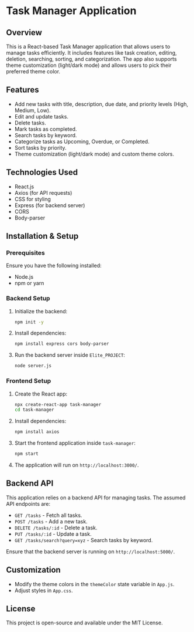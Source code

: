 # Task Manager Application

## Overview
This is a React-based Task Manager application that allows users to manage tasks efficiently. It includes features like task creation, editing, deletion, searching, sorting, and categorization. The app also supports theme customization (light/dark mode) and allows users to pick their preferred theme color.

## Features
- Add new tasks with title, description, due date, and priority levels (High, Medium, Low).
- Edit and update tasks.
- Delete tasks.
- Mark tasks as completed.
- Search tasks by keyword.
- Categorize tasks as Upcoming, Overdue, or Completed.
- Sort tasks by priority.
- Theme customization (light/dark mode) and custom theme colors.

## Technologies Used
- React.js
- Axios (for API requests)
- CSS for styling
- Express (for backend server)
- CORS
- Body-parser

## Installation & Setup

### Prerequisites
Ensure you have the following installed:
- Node.js
- npm or yarn

### Backend Setup
1. Initialize the backend:
   ```sh
   npm init -y
   ```
2. Install dependencies:
   ```sh
   npm install express cors body-parser
   ```
3. Run the backend server inside `Elite_PROJECT`:
   ```sh
   node server.js
   ```

### Frontend Setup
1. Create the React app:
   ```sh
   npx create-react-app task-manager
   cd task-manager
   ```
2. Install dependencies:
   ```sh
   npm install axios
   ```
3. Start the frontend application inside `task-manager`:
   ```sh
   npm start
   ```
4. The application will run on `http://localhost:3000/`.

## Backend API
This application relies on a backend API for managing tasks. The assumed API endpoints are:
- `GET /tasks` - Fetch all tasks.
- `POST /tasks` - Add a new task.
- `DELETE /tasks/:id` - Delete a task.
- `PUT /tasks/:id` - Update a task.
- `GET /tasks/search?query=xyz` - Search tasks by keyword.

Ensure that the backend server is running on `http://localhost:5000/`.

## Customization
- Modify the theme colors in the `themeColor` state variable in `App.js`.
- Adjust styles in `App.css`.

## License
This project is open-source and available under the MIT License.
